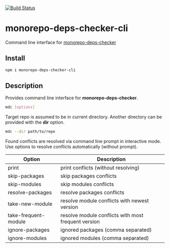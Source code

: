 [![Build Status](https://travis-ci.org/DmitryBogomolov/monorepo-deps-checker-cli.svg?branch=master)](https://travis-ci.org/DmitryBogomolov/monorepo-deps-checker-cli)

# monorepo-deps-checker-cli

Command line interface for [monorepo-deps-checker](https://github.com/DmitryBogomolov/monorepo-deps-checker)

## Install

```bash
npm i monorepo-deps-checker-cli
```

## Description

Provides command line interface for **monorepo-deps-checker**.

```bash
mdc [options]
```

Target repo is assumed to be in current directory. Another directory can be provided with the **dir** option.

```bash
mdc --dir path/to/repo
```

Found conflicts are resolved via command line prompt in interactive mode. Use options to resolve conflicts automatically (without prompt).

Option | Description
-|-
print | print conflicts (without resolving)
skip-packages | skip packages conflicts
skip-modules | skip modules conflicts
resolve-packages | resolve packages conflicts
take-new-module | resolve module conflicts with newest version
take-frequent-module | resolve module conflicts with most frequent version
ignore-packages | ignored packages (comma separated)
ignore-modules | ignored modules (comma separated)
